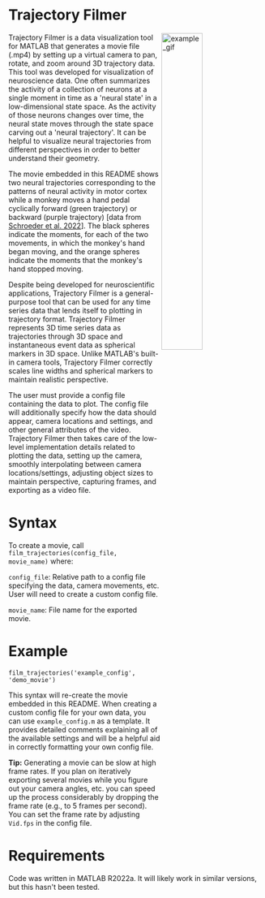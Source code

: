 # Trajectory Filmer
<img align="right" src="demo_movie_for_readme.gif" alt="example_gif" width="40%"/>
<p>Trajectory Filmer is a data visualization tool for MATLAB that generates a movie file (.mp4) by setting up a virtual camera to pan, rotate, and zoom around 3D trajectory data. This tool was developed for visualization of neuroscience data. One often summarizes the activity of a collection of neurons at a single moment in time as a 'neural state' in a low-dimensional state space. As the activity of those neurons changes over time, the neural state moves through the state space carving out a 'neural trajectory'. It can be helpful to visualize neural trajectories from different perspectives in order to better understand their geometry.</p>

<p>The movie embedded in this README shows two neural trajectories corresponding to the patterns of neural activity in motor cortex while a monkey moves a hand pedal cyclically forward (green trajectory) or backward (purple trajectory) [data from <a href="https://www.jneurosci.org/content/42/2/220.abstract">Schroeder et al. 2022</a>]. The black spheres indicate the moments, for each of the two movements, in which the monkey's hand began moving, and the orange spheres indicate the moments that the monkey's hand stopped moving.</p>
 
<p>Despite being developed for neuroscientific applications, Trajectory Filmer is a general-purpose tool that can be used for any time series data that lends itself to plotting in trajectory format. Trajectory Filmer represents 3D time series data as trajectories through 3D space and instantaneous event data as spherical markers in 3D space. Unlike MATLAB's built-in camera tools, Trajectory Filmer correctly scales line widths and spherical markers to maintain realistic perspective.</p>

<p>The user must provide a config file containing the data to plot. The config file will additionally specify how the data should appear, camera locations and settings, and other general attributes of the video. Trajectory Filmer then takes care of the low-level implementation details related to plotting the data, setting up the camera, smoothly interpolating between camera locations/settings, adjusting object sizes to maintain perspective, capturing frames, and exporting as a video file.</p>

# Syntax

To create a movie, call `film_trajectories(config_file, movie_name)` where:

`config_file`: Relative path to a config file specifying the data, camera movements, etc. User will need to create a custom config file.

`movie_name`: File name for the exported movie.

# Example

`film_trajectories('example_config', 'demo_movie')`

This syntax will re-create the movie embedded in this README. When creating a custom config file for your own data, you can use `example_config.m` as a template. It provides detailed comments explaining all of the available settings and will be a helpful aid in correctly formatting your own config file.

**Tip:** Generating a movie can be slow at high frame rates. If you plan on iteratively exporting several movies while you figure out your camera angles, etc. you can speed up the process considerably by dropping the frame rate (e.g., to 5 frames per second). You can set the frame rate by adjusting `Vid.fps` in the config file.

# Requirements

Code was written in MATLAB R2022a. It will likely work in similar versions, but this hasn't been tested.
